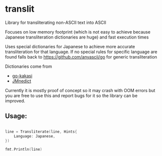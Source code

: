 # translit
Library for transliterating non-ASCII text into ASCII

Focuses on low memory footprint (which is not easy to achieve because Japanese transliteration dictionaries are huge) and fast execution times

Uses special dictionaries for Japanese to achieve more accurate transliteration for that language.
If no special rules for specific language are found falls back to https://github.com/anyascii/go for generic transliteration

Dictionaries come from
- [go-kakasi](https://github.com/sarumaj/go-kakasi)
- [JMnedict](https://www.edrdg.org/enamdict/enamdict_doc.html)

Currently it is mostly proof of concept so it may crash with OOM errors but you are free to use this and report bugs for it so the library can be improved. 

## Usage:

```go

line = Transliterate(line, Hints{
    Language: Japanese,
})

fmt.Println(line)

```